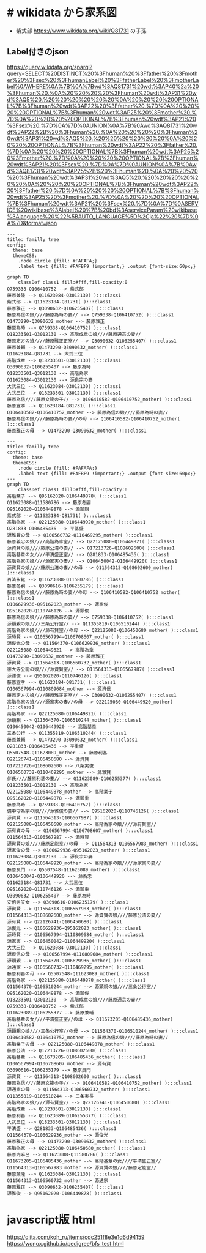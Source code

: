 # # wikidata から家系図

- 紫式部 https://www.wikidata.org/wiki/Q81731 の子孫

## Label付きのjson
https://query.wikidata.org/sparql?query=SELECT%20DISTINCT%20%3Fhuman%20%3Ffather%20%3Fmother%20%3Fsex%20%3FhumanLabel%20%3FfatherLabel%20%3FmotherLabel%0AWHERE%0A%7B%0A%7Bwd%3AQ81731%20wdt%3AP40%2a%20%3Fhuman%20.%0A%20%20%20%20%3Fhuman%20wdt%3AP31%20wd%3AQ5%20.%20%20%20%20%20%20%0A%20%20%20%20OPTIONAL%7B%3Fhuman%20wdt%3AP22%20%3Ffather%20.%7D%0A%20%20%20%20OPTIONAL%7B%3Fhuman%20wdt%3AP25%20%3Fmother%20.%7D%0A%20%20%20%20OPTIONAL%7B%3Fhuman%20wdt%3AP21%20%3Fsex%20.%7D%0A%7D%0AUNION%0A%7B%0Awd%3AQ81731%20wdt%3AP22%2B%20%3Fhuman%20.%0A%20%20%20%20%3Fhuman%20wdt%3AP31%20wd%3AQ5%20.%20%20%20%20%20%20%0A%20%20%20%20OPTIONAL%7B%3Fhuman%20wdt%3AP22%20%3Ffather%20.%7D%0A%20%20%20%20OPTIONAL%7B%3Fhuman%20wdt%3AP25%20%3Fmother%20.%7D%0A%20%20%20%20OPTIONAL%7B%3Fhuman%20wdt%3AP21%20%3Fsex%20.%7D%0A%7D%0AUNION%0A%7B%0Awd%3AQ81731%20wdt%3AP25%2B%20%3Fhuman%20.%0A%20%20%20%20%3Fhuman%20wdt%3AP31%20wd%3AQ5%20.%20%20%20%20%20%20%0A%20%20%20%20OPTIONAL%7B%3Fhuman%20wdt%3AP22%20%3Ffather%20.%7D%0A%20%20%20%20OPTIONAL%7B%3Fhuman%20wdt%3AP25%20%3Fmother%20.%7D%0A%20%20%20%20OPTIONAL%7B%3Fhuman%20wdt%3AP21%20%3Fsex%20.%7D%0A%7D%0ASERVICE%20wikibase%3Alabel%20%7B%20bd%3AserviceParam%20wikibase%3Alanguage%20%22%5BAUTO_LANGUAGE%5D%2Cja%22%20%7D%0A%7D&format=json

```mermaid
---
title: familly tree
config:
  theme: base
  themeCSS:
    .node circle {fill: #FAFAFA;}
    .label text {fill: #FAFBF9 !important;} .output {font-size:60px;}
---
graph TD
    classDef class1 fill:#fff,fill-opacity:0
Q759338-Q106410752 --> 紫式部
藤原兼隆 --> Q11623084-Q3012130( ):::class1
紫式部 --> Q11623184-Q81731( ):::class1
藤原雅正 --> Q3090632-Q106255407( ):::class1
藤原為信の娘////藤原為時の妻// --> Q759338-Q106410752( ):::class1
Q1473290-Q3090632_mother --> 藤原雅正
藤原為時 --> Q759338-Q106410752( ):::class1
Q18233501-Q3012130 --> 高階成章の娘////藤原通宗の妻//
藤原定方の娘////藤原雅正正室// --> Q3090632-Q106255407( ):::class1
藤原兼輔 --> Q1473290-Q3090632_mother( ):::class1
Q11623184-Q81731 --> 大弐三位
高階成章 --> Q18233501-Q3012130( ):::class1
Q3090632-Q106255407 --> 藤原為時
Q18233501-Q3012130 --> 高階為家
Q11623084-Q3012130 --> 源良宗の妻
大弐三位 --> Q11623084-Q3012130( ):::class1
大弐三位 --> Q18233501-Q3012130( ):::class1
藤原為信////藤原文範の子// --> Q106410582-Q106410752_mother( ):::class1
藤原宣孝 --> Q11623184-Q81731( ):::class1
Q106410582-Q106410752_mother --> 藤原為信の娘////藤原為時の妻//
藤原為信の娘////藤原為時の妻//の母 --> Q106410582-Q106410752_mother( ):::class1
藤原雅正の母 --> Q1473290-Q3090632_mother( ):::class1
```

```mermaid
---
title: familly tree
config:
  theme: base
  themeCSS:
    .node circle {fill: #FAFAFA;}
    .label text {fill: #FAFBF9 !important;} .output {font-size:60px;}
---
graph TD
    classDef class1 fill:#fff,fill-opacity:0
高階業子 --> Q95162020-Q106449878( ):::class1
Q11623088-Q11580786 --> 藤原冬嗣
Q95162020-Q106449878 --> 源顕親
紫式部 --> Q11623184-Q81731( ):::class1
高階為家 --> Q22125080-Q106449920_mother( ):::class1
Q281833-Q106485436 --> 平基盛
源雅賢の母 --> Q106560732-Q110469295_mother( ):::class1
藤原義忠の娘////高階為家室// --> Q22125080-Q106449821( ):::class1
源資賢の娘////藤原公清の妻// --> Q17213726-Q108602600( ):::class1
高階基章の女////平清盛正室// --> Q281833-Q106485436( ):::class1
高階為家の娘////源家実の妻// --> Q106450042-Q106449920( ):::class1
源資賢の娘////藤原公清の妻//の母 --> Q11564313-Q108602600_mother( ):::class1
百済永継 --> Q11623088-Q11580786( ):::class1
藤原冬嗣 --> Q3090616-Q106235179( ):::class1
藤原為信の娘////藤原為時の妻//の母 --> Q106410582-Q106410752_mother( ):::class1
Q106629936-Q95162023_mother --> 源家俊
Q95162020-Q110746126 --> 源顕俊
藤原為信の娘////藤原為時の妻// --> Q759338-Q106410752( ):::class1
源顕親の娘////三条公行室// --> Q11355819-Q106510244( ):::class1
高階為家の娘////源有賢室//の母 --> Q22125080-Q106450680_mother( ):::class1
源時賢 --> Q106567994-Q106708607_mother( ):::class1
源俊光の母 --> Q11564370-Q106629936_mother( ):::class1
Q22125080-Q106449821 --> 高階為章
Q1473290-Q3090632_mother --> 藤原雅正
源資賢 --> Q11564313-Q106560732_mother( ):::class1
徳大寺公能の娘////源資賢室// --> Q11564313-Q106567987( ):::class1
源雅俊 --> Q95162020-Q110746126( ):::class1
藤原宣孝 --> Q11623184-Q81731( ):::class1
Q106567994-Q110809684_mother --> 源資信
藤原定方の娘////藤原雅正正室// --> Q3090632-Q106255407( ):::class1
高階為家の娘////源家実の妻//の母 --> Q22125080-Q106449920_mother( ):::class1
高階為家 --> Q22125080-Q106449821( ):::class1
源顕親 --> Q11564370-Q106510244_mother( ):::class1
Q106450042-Q106449920 --> 高階基章
三条公行 --> Q11355819-Q106510244( ):::class1
藤原兼輔 --> Q1473290-Q3090632_mother( ):::class1
Q281833-Q106485436 --> 平重盛
Q5507548-Q11623089_mother --> 藤原利基
Q22126741-Q106450680 --> 源資賢
Q17213726-Q108602600 --> 八条実俊
Q106560732-Q110469295_mother --> 源雅賢
伴氏////藤原利基の妻// --> Q11623089-Q106255377( ):::class1
Q18233501-Q3012130 --> 高階為家
Q22125080-Q106449878_mother --> 高階業子
Q95162020-Q106449878 --> 源顕重
藤原為時 --> Q759338-Q106410752( ):::class1
備中守為宗の娘////源雅俊の妻// --> Q95162020-Q110746126( ):::class1
源資賢 --> Q11564313-Q106567987( ):::class1
Q22125080-Q106450680_mother --> 高階為家の娘////源有賢室//
源有資の母 --> Q106567994-Q106708607_mother( ):::class1
Q11564313-Q106567987 --> 源時賢
源資賢の娘////藤原定能室//の母 --> Q11564313-Q106567983_mother( ):::class1
源家俊の母 --> Q106629936-Q95162023_mother( ):::class1
Q11623084-Q3012130 --> 源良宗の妻
Q22125080-Q106449920_mother --> 高階為家の娘////源家実の妻//
藤原良門 --> Q5507548-Q11623089_mother( ):::class1
Q106450042-Q106449920 --> 源為忠
Q11623184-Q81731 --> 大弐三位
Q95162020-Q110746126 --> 源顕重
Q3090632-Q106255407 --> 藤原為時
安倍男笠女 --> Q3090616-Q106235179( ):::class1
源資賢 --> Q11564313-Q106567983_mother( ):::class1
Q11564313-Q108602600_mother --> 源資賢の娘////藤原公清の妻//
源有賢 --> Q22126741-Q106450680( ):::class1
源俊光 --> Q106629936-Q95162023_mother( ):::class1
源時賢 --> Q106567994-Q110809684_mother( ):::class1
源家実 --> Q106450042-Q106449920( ):::class1
大弐三位 --> Q11623084-Q3012130( ):::class1
源資信の母 --> Q106567994-Q110809684_mother( ):::class1
源顕親 --> Q11564370-Q106629936_mother( ):::class1
源通家 --> Q106560732-Q110469295_mother( ):::class1
藤原利基の母 --> Q5507548-Q11623089_mother( ):::class1
高階為家 --> Q22125080-Q106449878_mother( ):::class1
Q11564370-Q106510244_mother --> 源顕親の娘////三条公行室//
Q95162020-Q106449878 --> 源顕俊
Q18233501-Q3012130 --> 高階成章の娘////藤原通宗の妻//
Q759338-Q106410752 --> 紫式部
Q11623089-Q106255377 --> 藤原兼輔
高階基章の女////平清盛正室//の母 --> Q11673205-Q106485436_mother( ):::class1
源顕親の娘////三条公行室//の母 --> Q11564370-Q106510244_mother( ):::class1
Q106410582-Q106410752_mother --> 藤原為信の娘////藤原為時の妻//
高階業子の母 --> Q22125080-Q106449878_mother( ):::class1
藤原公清 --> Q17213726-Q108602600( ):::class1
高階基章 --> Q11673205-Q106485436_mother( ):::class1
Q106567994-Q106708607_mother --> 源有資
Q3090616-Q106235179 --> 藤原良門
源資賢 --> Q11564313-Q108602600_mother( ):::class1
藤原為信////藤原文範の子// --> Q106410582-Q106410752_mother( ):::class1
源通家の母 --> Q11564313-Q106560732_mother( ):::class1
Q11355819-Q106510244 --> 三条実長
高階為家の娘////源有賢室// --> Q22126741-Q106450680( ):::class1
高階成章 --> Q18233501-Q3012130( ):::class1
藤原利基 --> Q11623089-Q106255377( ):::class1
大弐三位 --> Q18233501-Q3012130( ):::class1
平清盛 --> Q281833-Q106485436( ):::class1
Q11564370-Q106629936_mother --> 源俊光
藤原雅正の母 --> Q1473290-Q3090632_mother( ):::class1
高階為家 --> Q22125080-Q106450680_mother( ):::class1
藤原内麻呂 --> Q11623088-Q11580786( ):::class1
Q11673205-Q106485436_mother --> 高階基章の女////平清盛正室//
Q11564313-Q106567983_mother --> 源資賢の娘////藤原定能室//
藤原兼隆 --> Q11623084-Q3012130( ):::class1
Q11564313-Q106560732_mother --> 源通家
藤原雅正 --> Q3090632-Q106255407( ):::class1
源雅俊 --> Q95162020-Q106449878( ):::class1
```

# javascript版 html

https://qiita.com/koh_ru/items/cdc251f8e3e1d6d94159
https://wonox.github.io/pedigree/bfs_test.html
